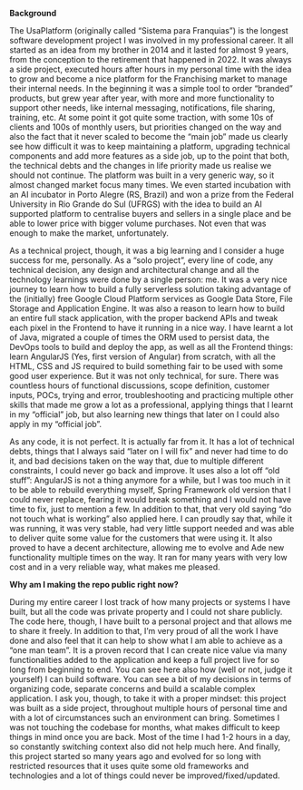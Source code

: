 **Background**

The UsaPlatform (originally called “Sistema para Franquias”) is the longest software development project I was involved in my professional career. It all started as an idea from my brother in 2014 and it lasted for almost 9 years, from the conception to the retirement that happened in 2022. It was always a side project, executed hours after hours in my personal time with the idea to grow and become a nice platform for the Franchising market to manage their internal needs. In the beginning it was a simple tool to order “branded” products, but grew year after year, with more and more functionality to support other needs, like internal messaging, notifications, file sharing, training, etc. At some point it got quite some traction, with some 10s of clients and 100s of monthly users, but priorities changed on the way and also the fact that it never scaled to become the “main job” made us clearly see how difficult it was to keep maintaining a platform, upgrading technical components and add more features as a side job, up to the point that both, the technical debts and the changes in life priority made us realise we should not continue. The platform was built in a very generic way, so it almost changed market focus many times. We even started incubation with an AI incubator in Porto Alegre (RS, Brazil) and won a prize from the Federal University in Rio Grande do Sul (UFRGS) with the idea to build an AI supported platform to centralise buyers and sellers in a single place and be able to lower price with bigger volume purchases. Not even that was enough to make the market, unfortunately.

As a technical project, though, it was a big learning and I consider a huge success for me, personally. As a “solo project”, every line of code, any technical decision, any design and architectural change and all the technology learnings were done by a single person: me. It was a very nice journey to learn how to build a fully serverless solution taking advantage of the (initially) free Google Cloud Platform services as Google Data Store, File Storage and Application Engine. It was also a reason to learn how to build an entire full stack application, with the proper backend APIs and tweak each pixel in the Frontend to have it running in a nice way. I have learnt a lot of Java, migrated a couple of times the ORM used to persist data, the DevOps tools to build and deploy the app, as well as all the Frontend things: learn AngularJS (Yes, first version of Angular) from scratch, with all the HTML, CSS and JS required to build something fair to be used with some good user experience. But it was not only technical, for sure. There was countless hours of functional discussions, scope definition, customer inputs, POCs, trying and error, troubleshooting and practicing multiple other skills that made me grow a lot as a professional, applying things that I learnt in my “official” job, but also learning new things that later on I could also apply in my “official job”.

As any code, it is not perfect. It is actually far from it. It has a lot of technical debts, things that I always said “later on I will fix” and never had time to do it, and bad decisions taken on the way that, due to multiple different constraints, I could never go back and improve. It uses also a lot off “old stuff”: AngularJS is not a thing anymore for a while, but I was too much in it to be able to rebuild everything myself, Spring Framework old version that I could never replace, fearing it would break something and I would not have time to fix, just to mention a few. In addition to that, that very old saying “do not touch what is working” also applied here. I can proudly say that, while it was running, it was very stable, had very little support needed and was able to deliver quite some value for the customers that were using it. It also proved to have a decent architecture, allowing me to evolve and Ade new functionality multiple times on the way. It ran for many years with very low cost and in a very reliable way, what makes me pleased.

**Why am I making the repo public right now?**

During my entire career I lost track of how many projects or systems I have built, but all the code was private property and I could not share publicly. The code here, though, I have built to a personal project and that allows me to share it freely.
In addition to that, I’m very proud of all the work I have done and also feel that it can help to show what I am able to achieve as a “one man team”. It is a proven record that I can create nice value via many functionalities added to the application and keep a full project live for so long from beginning to end.
You can see here also how (well or not, judge it yourself) I can build software. You can see a bit of my decisions in terms of organizing code, separate concerns and build a scalable complex application. I ask you, though, to take it with a proper mindset: this project was built as a side project, throughout multiple hours of personal time and with a lot of circumstances such an environment can bring. Sometimes I was not touching the codebase for months, what makes difficult to keep things in mind once you are back. Most of the time I had 1-2 hours in a day, so constantly switching context also did not help much here. And finally, this project started so many years ago and evolved for so long with restricted resources that it uses quite some old frameworks and technologies and a lot of things could never be improved/fixed/updated.


